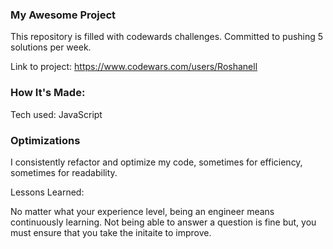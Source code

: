 <h3>My Awesome Project </h3>

This repository is filled with codewards challenges. Committed to pushing 5 solutions per week.

Link to project: https://www.codewars.com/users/Roshanell



<h3> How It's Made: </h3>

Tech used: JavaScript


<h3> Optimizations </h3>

I consistently refactor and optimize my code, sometimes for efficiency, sometimes for readability.

Lessons Learned:

No matter what your experience level, being an engineer means continuously learning. Not being able to answer a question is fine but, you must ensure that you take the initaite to improve.


